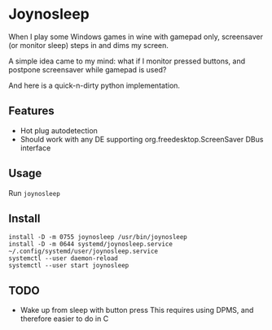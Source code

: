 # Joynosleep

When I play some Windows games in wine with gamepad only, screensaver (or monitor sleep) steps in and dims my screen.

A simple idea came to my mind: what if I monitor pressed buttons, and postpone screensaver while gamepad is used?

And here is a quick-n-dirty python implementation.

## Features

- Hot plug autodetection
- Should work with any DE supporting org.freedesktop.ScreenSaver DBus interface

## Usage

Run `joynosleep`

## Install

```shell
install -D -m 0755 joynosleep /usr/bin/joynosleep
install -D -m 0644 systemd/joynosleep.service ~/.config/systemd/user/joynosleep.service
systemctl --user daemon-reload
systemctl --user start joynosleep
```

## TODO

- Wake up from sleep with button press
  This requires using DPMS, and therefore easier to do in C
